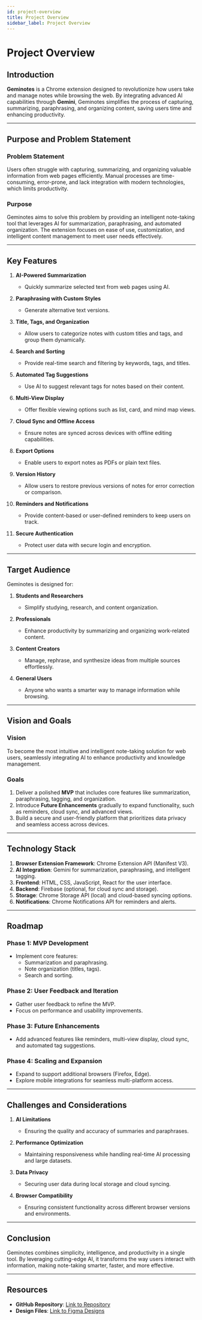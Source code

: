 ```yaml
---
id: project-overview
title: Project Overview
sidebar_label: Project Overview
---
```


# Project Overview

## Introduction

**Geminotes** is a Chrome extension designed to revolutionize how users take and manage notes while browsing the web. By integrating advanced AI capabilities through **Gemini**, Geminotes simplifies the process of capturing, summarizing, paraphrasing, and organizing content, saving users time and enhancing productivity.

---

## Purpose and Problem Statement

### Problem Statement

Users often struggle with capturing, summarizing, and organizing valuable information from web pages efficiently. Manual processes are time-consuming, error-prone, and lack integration with modern technologies, which limits productivity.

### Purpose

Geminotes aims to solve this problem by providing an intelligent note-taking tool that leverages AI for summarization, paraphrasing, and automated organization. The extension focuses on ease of use, customization, and intelligent content management to meet user needs effectively.

---

## Key Features

1. **AI-Powered Summarization**

   - Quickly summarize selected text from web pages using AI.

2. **Paraphrasing with Custom Styles**

   - Generate alternative text versions.

3. **Title, Tags, and Organization**

   - Allow users to categorize notes with custom titles and tags, and group them dynamically.

4. **Search and Sorting**

   - Provide real-time search and filtering by keywords, tags, and titles.

5. **Automated Tag Suggestions**

   - Use AI to suggest relevant tags for notes based on their content.

6. **Multi-View Display**

   - Offer flexible viewing options such as list, card, and mind map views.

7. **Cloud Sync and Offline Access**

   - Ensure notes are synced across devices with offline editing capabilities.

8. **Export Options**

   - Enable users to export notes as PDFs or plain text files.

9. **Version History**

   - Allow users to restore previous versions of notes for error correction or comparison.

10. **Reminders and Notifications**

    - Provide content-based or user-defined reminders to keep users on track.

11. **Secure Authentication**
    - Protect user data with secure login and encryption.

---

## Target Audience

Geminotes is designed for:

1. **Students and Researchers**

   - Simplify studying, research, and content organization.

2. **Professionals**

   - Enhance productivity by summarizing and organizing work-related content.

3. **Content Creators**

   - Manage, rephrase, and synthesize ideas from multiple sources effortlessly.

4. **General Users**
   - Anyone who wants a smarter way to manage information while browsing.

---

## Vision and Goals

### Vision

To become the most intuitive and intelligent note-taking solution for web users, seamlessly integrating AI to enhance productivity and knowledge management.

### Goals

1. Deliver a polished **MVP** that includes core features like summarization, paraphrasing, tagging, and organization.
2. Introduce **Future Enhancements** gradually to expand functionality, such as reminders, cloud sync, and advanced views.
3. Build a secure and user-friendly platform that prioritizes data privacy and seamless access across devices.

---

## Technology Stack

1. **Browser Extension Framework**: Chrome Extension API (Manifest V3).
2. **AI Integration**: Gemini for summarization, paraphrasing, and intelligent tagging.
3. **Frontend**: HTML, CSS, JavaScript, React for the user interface.
4. **Backend**: Firebase (optional, for cloud sync and storage).
5. **Storage**: Chrome Storage API (local) and cloud-based syncing options.
6. **Notifications**: Chrome Notifications API for reminders and alerts.

---

## Roadmap

### Phase 1: **MVP Development**

- Implement core features:
  - Summarization and paraphrasing.
  - Note organization (titles, tags).
  - Search and sorting.

### Phase 2: **User Feedback and Iteration**

- Gather user feedback to refine the MVP.
- Focus on performance and usability improvements.

### Phase 3: **Future Enhancements**

- Add advanced features like reminders, multi-view display, cloud sync, and automated tag suggestions.

### Phase 4: **Scaling and Expansion**

- Expand to support additional browsers (Firefox, Edge).
- Explore mobile integrations for seamless multi-platform access.

---

## Challenges and Considerations

1. **AI Limitations**
   - Ensuring the quality and accuracy of summaries and paraphrases.
2. **Performance Optimization**

   - Maintaining responsiveness while handling real-time AI processing and large datasets.

3. **Data Privacy**

   - Securing user data during local storage and cloud syncing.

4. **Browser Compatibility**
   - Ensuring consistent functionality across different browser versions and environments.

---

## Conclusion

Geminotes combines simplicity, intelligence, and productivity in a single tool. By leveraging cutting-edge AI, it transforms the way users interact with information, making note-taking smarter, faster, and more effective.

---

## Resources

- **GitHub Repository**: [Link to Repository](https://github.com/STRIX-DEV-ORG/geminotes)
- **Design Files**: [Link to Figma Designs](https://www.figma.com/design/jdN0m6j9M1rFf6vqLj4G9U/Geminotes?node-id=0-1&t=Vx4G1K2tINxOJxjy-1)
